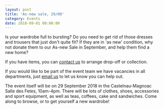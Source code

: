 ```yaml
---
layout: post
title: 'As-new sale, 29/09'
category: Events
date: 2018-09-01 00:00:00
---
```


Is your wardrobe full to bursting? Do you need to get rid of those dresses and trousers that just don't quite fit? If they are in 'as new' condition, why not donate them to our As-new Sale in September, and help them find a new home?

If you have items, you can [contact us](mailto:aidenepalmagnoac@gmail.com?subject=As-new%20sale%2FVide-dressing) to arrange drop-off or collection.

If you would like to be part of the event team we have vacancies in all departments, just [email us](mailto:aidenepalmagnoac@gmail.com?subject=I'd%20like%20to%20help%20out!) to let us know you can help out.

The event itself will be on 29 September 2018 in the Castelnau-Magnoac Salle des Fetes, 10am-4pm. There will be lots of clothes, shoes, accessories and sport equipment, as well as teas, coffees, cake and sandwiches. Come along to browse, or to get yourself a new wardrobe!